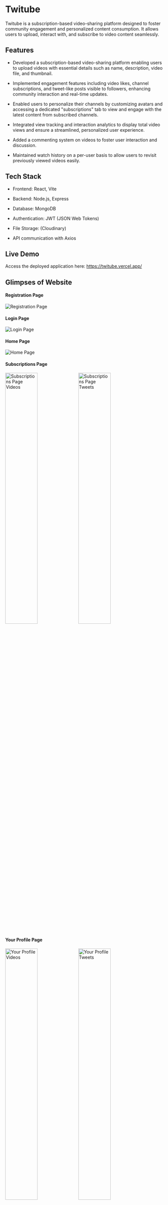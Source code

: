 # Twitube
Twitube is a subscription-based video-sharing platform designed to foster community engagement and personalized content consumption. It allows users to upload, interact with, and subscribe to video content seamlessly.

## Features
- Developed a subscription-based video-sharing platform enabling users to upload videos with essential details such as name, description, video file, and thumbnail.

- Implemented engagement features including video likes, channel subscriptions, and tweet-like posts visible to followers, enhancing community interaction and real-time updates.

- Enabled users to personalize their channels by customizing avatars and accessing a dedicated "subscriptions" tab to view and engage with the latest content from subscribed channels.

- Integrated view tracking and interaction analytics to display total video views and ensure a streamlined, personalized user experience.

- Added a commenting system on videos to foster user interaction and discussion.

- Maintained watch history on a per-user basis to allow users to revisit previously viewed videos easily.

## Tech Stack
- Frontend: React, Vite

- Backend: Node.js, Express

- Database: MongoDB

- Authentication: JWT (JSON Web Tokens)

- File Storage: (Cloudinary)

- API communication with Axios

## Live Demo
Access the deployed application here:
https://twitube.vercel.app/

## Glimpses of Website

#### Registration Page
![Registration Page](https://github.com/Saumya101203/TwiTube/blob/main/Pictures/Registration%20Page.png)

#### Login Page
![Login Page](https://github.com/Saumya101203/TwiTube/blob/main/Pictures/Login%20Page.png)

#### Home Page
![Home Page](https://github.com/Saumya101203/TwiTube/blob/main/Pictures/Home%20Page.png)

#### Subscriptions Page
<p float="left">
  <img src="https://github.com/Saumya101203/TwiTube/blob/main/Pictures/Subscriptions%20Tab%20Videos.png" alt="Subscriptions Page Videos" width="45%" />
  <img src="https://github.com/Saumya101203/TwiTube/blob/main/Pictures/Subscriptions%20Tab%20Tweets.png" alt="Subscriptions Page Tweets" width="45%" />
</p>

#### Your Profile Page
<p float="left">
  <img src="https://github.com/Saumya101203/TwiTube/blob/main/Pictures/Your%20Profile%20Videos.png" alt="Your Profile Videos" width="45%" />
  <img src="https://github.com/Saumya101203/TwiTube/blob/main/Pictures/Your%20Profile%20Tweets.png" alt="Your Profile Tweets" width="45%" />
  <img src="https://github.com/Saumya101203/TwiTube/blob/main/Pictures/Your%20Profile%20Playlist.png" alt="Your Profile Playlists" width="45%" />
</p>

#### Add Video Page
![Add Video Page](https://github.com/Saumya101203/TwiTube/blob/main/Pictures/Video%20Upload%20Page.png)

#### Add Tweet Page
![Add Tweet Page](https://github.com/Saumya101203/TwiTube/blob/main/Pictures/Tweet%20Add%20Page.png)

#### Watch History Page
![Watch History Page](https://github.com/Saumya101203/TwiTube/blob/main/Pictures/Watch%20History.png)

## Installation
- Clone the repository

```
git clone https://github.com/Saumya101203/TwiTube.git
cd TwiTube
```
Install dependencies for frontend and backend

- For backend
```
cd backend
npm install
```

- For frontend
 ```
cd ../frontend
npm install
```
- Create .env files in backend and frontend with required environment variables.

- Run the backend and frontend servers
    - Backend
  ```
    npm run dev
  ```
  
    - Frontend
      ```
      npm run dev
      ```
## Usage
- Register or login to your account.

- Upload videos with descriptions, thumbnails, and details.

- Like videos, subscribe to channels, post tweet-like updates.

- Comment on videos and view your watch history.

- Customize your channel avatar.

- Access your subscriptions feed to stay updated with new content.

## Contributing
Contributions are welcome! Please open an issue or submit a pull request for any features, bug fixes, or improvements.
